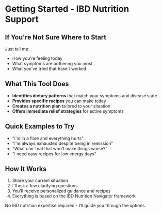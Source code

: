 # Getting Started - IBD Nutrition Support

## If You're Not Sure Where to Start
Just tell me:
- How you're feeling today
- What symptoms are bothering you most
- What you've tried that hasn't worked

## What This Tool Does
- **Identifies dietary patterns** that match your symptoms and disease state
- **Provides specific recipes** you can make today
- **Creates a nutrition plan** tailored to your situation
- **Offers immediate relief strategies** for active symptoms

## Quick Examples to Try
- "I'm in a flare and everything hurts"
- "I'm always exhausted despite being in remission"
- "What can I eat that won't make things worse?"
- "I need easy recipes for low energy days"

## How It Works
1. Share your current situation
2. I'll ask a few clarifying questions
3. You'll receive personalized guidance and recipes
4. Everything is based on the IBD Nutrition Navigator framework

No IBD nutrition expertise required - I'll guide you through the options.